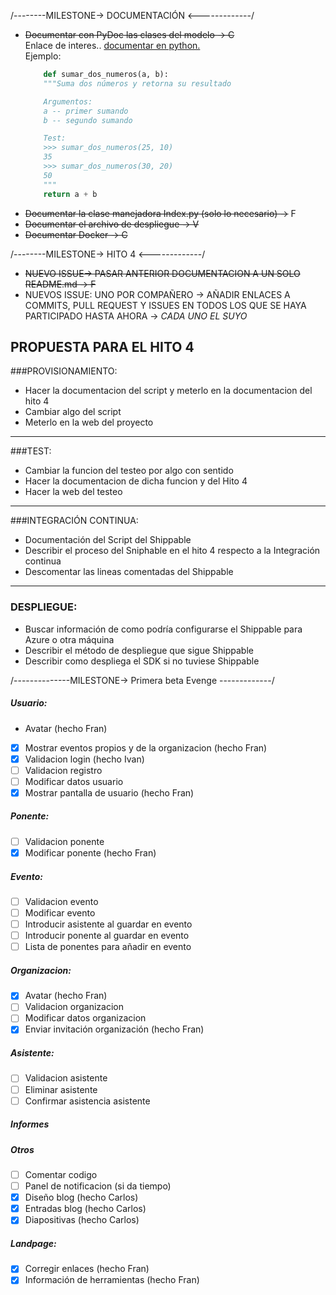 
/--------MILESTONE-> DOCUMENTACIÓN <-------------/  
- ~~Documentar con PyDoc las clases del modelo -> C~~  
    Enlace de interes.. [documentar en python.](http://mundogeek.net/archivos/2008/07/07/documentacion-en-python/)  
    Ejemplo:
    ```python
        def sumar_dos_numeros(a, b):
        """Suma dos números y retorna su resultado

        Argumentos:
        a -- primer sumando
        b -- segundo sumando

        Test:
        >>> sumar_dos_numeros(25, 10)
        35
        >>> sumar_dos_numeros(30, 20)
        50
        """
        return a + b
    ```
- ~~Documentar la clase manejadora Index.py (solo lo necesario)  ->~~ F
- ~~Documentar el archivo de despliegue  -> V~~
- ~~Documentar Docker  -> C~~

/--------MILESTONE-> HITO 4 <-------------/
- ~~NUEVO ISSUE-> PASAR ANTERIOR DOCUMENTACION A UN SOLO README.md -> F~~
- NUEVOS ISSUE: UNO POR COMPAÑERO -> AÑADIR ENLACES A COMMITS, PULL REQUEST Y ISSUES EN TODOS LOS QUE SE HAYA PARTICIPADO HASTA AHORA -> *CADA UNO EL SUYO*

## PROPUESTA PARA EL HITO 4
###PROVISIONAMIENTO:
- Hacer la documentacion del script y meterlo en la documentacion del hito 4
- Cambiar algo del script
- Meterlo en la web del proyecto

------------------------------------------

###TEST:
- Cambiar la funcion del testeo por algo con sentido
- Hacer la documentacion de dicha funcion y del Hito 4
- Hacer la web del testeo

----------------------------

###INTEGRACIÓN CONTINUA:
- Documentación del Script del Shippable
- Describir el proceso del Sniphable en el hito 4 respecto a la Integración continua
- Descomentar las lineas comentadas del Shippable

--------------------------

### DESPLIEGUE:
- Buscar información de como podría configurarse el Shippable para Azure o otra máquina
- Describir el método de despliegue que sigue Shippable
- Describir como despliega el SDK si no tuviese Shippable

/--------------MILESTONE-> Primera beta Evenge -------------/
##### Usuario:
- Avatar (hecho Fran)
- [X] Mostrar eventos propios y de la organizacion (hecho Fran)
- [X] Validacion login (hecho Ivan)
- [ ] Validacion registro
- [ ] Modificar datos usuario
- [X] Mostrar pantalla de usuario (hecho Fran)

##### Ponente:
- [ ] Validacion ponente
- [X] Modificar ponente (hecho Fran)

##### Evento:
- [ ] Validacion evento
- [ ] Modificar evento
- [ ] Introducir asistente al guardar en evento
- [ ] Introducir ponente al guardar en evento
- [ ] Lista de ponentes para añadir en evento

##### Organizacion:
- [X] Avatar (hecho Fran)
- [ ] Validacion organizacion
- [ ] Modificar datos organizacion
- [X] Enviar invitación organización (hecho Fran)

##### Asistente:
- [ ] Validacion asistente
- [ ] Eliminar asistente
- [ ] Confirmar asistencia asistente

##### Informes

##### Otros
- [ ] Comentar codigo
- [ ] Panel de notificacion (si da tiempo)
- [X] Diseño blog (hecho Carlos)
- [X] Entradas blog (hecho Carlos)
- [X] Diapositivas (hecho Carlos)

##### Landpage:
- [X] Corregir enlaces (hecho Fran)
- [X] Información de herramientas (hecho Fran)

